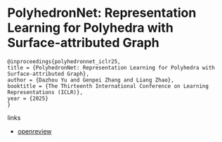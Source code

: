 # PolyhedronNet: Representation Learning for Polyhedra with Surface-attributed Graph

```
@inproceedings{polyhedronnet_iclr25,
title = {PolyhedronNet: Representation Learning for Polyhedra with Surface-attributed Graph},
author = {Dazhou Yu and Genpei Zhang and Liang Zhao},
booktitle = {The Thirteenth International Conference on Learning Representations (ICLR)},
year = {2025}
}
```

links
- [openreview](https://openreview.net/forum?id=BpyHIrpUOL)
